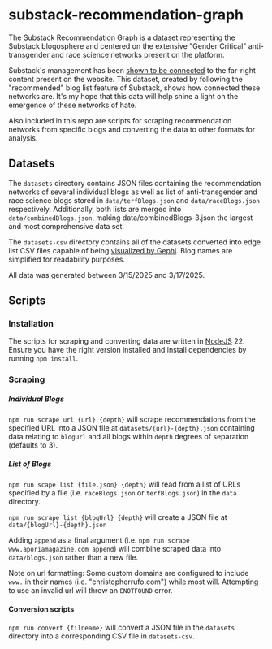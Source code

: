 # substack-recommendation-graph

The Substack Recommendation Graph is a dataset representing the Substack blogosphere and centered on the extensive "Gender Critical" anti-transgender and race science networks present on the platform.

Substack's management has been [shown to be connected](https://www.polemics.md/substacks-ceo-sure-is-cozy-with-the-right-2/) to the far-right content present on the website. This dataset, created by following the "recommended" blog list feature of Substack, shows how connected these networks are. It's my hope that this data will help shine a light on the emergence of these networks of hate.

Also included in this repo are scripts for scraping recommendation networks from specific blogs and converting the data to other formats for analysis.


## Datasets

The `datasets` directory contains JSON files containing the recommendation networks of several individual blogs as well as list of anti-transgender and race science blogs stored in `data/terfBlogs.json` and `data/raceBlogs.json` respectively. Additionally, both lists are merged into `data/combinedBlogs.json`, making data/combinedBlogs-3.json the largest and most comprehensive data set.


The `datasets-csv` directory contains all of the datasets converted into edge list CSV files capable of being [visualized by Gephi](https://docs.gephi.org/User_Manual/Import_CSV_Data/
). Blog names are simplified for readability purposes.

All data was generated between 3/15/2025 and 3/17/2025.


## Scripts

### Installation

The scripts for scraping and converting data are written in [NodeJS](https://nodejs.org/en) 22. Ensure you have the right version installed and install dependencies by running `npm install`.

### Scraping

##### Individual Blogs

`npm run scrape url {url} {depth}` will scrape recommendations from the specified URL into a JSON file at `datasets/{url}-{depth}.json` containing data relating to `blogUrl` and all blogs within `depth` degrees of separation (defaults to 3).

##### List of Blogs

`npm run scape list {file.json} {depth}` will read from a list of URLs specified by a file (i.e. `raceBlogs.json` or `terfBlogs.json`) in the `data` directory.

`npm run scrape list {blogUrl} {depth}` will create a JSON file at `data/{blogUrl}-{depth}.json`

Adding `append` as a final argument (i.e. `npm run scrape www.aporiamagazine.com append`) will combine scraped data into `data/blogs.json` rather than a new file.

Note on url formatting: Some custom domains are configured to include `www.` in their names (i.e. "christopherrufo.com") while most will. Attempting to use an invalid url will throw an `ENOTFOUND` error.


#### Conversion scripts

`npm run convert {filneame}` will convert a JSON file in the `datasets` directory into a corresponding CSV file in `datasets-csv`.

